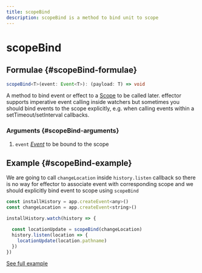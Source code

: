```yaml
---
title: scopeBind
description: scopeBind is a method to bind unit to scope
---
```


# scopeBind

## Formulae {#scopeBind-formulae}

```ts
scopeBind<T>(event: Event<T>): (payload: T) => void
```

A method to bind event or effect to a [Scope](/api/effector/Scope.md) to be called later. effector supports imperative event calling inside watchers but sometimes you should bind events to the scope explicitly, e.g. when calling events within a setTimeout/setInterval callbacks.

### Arguments {#scopeBind-arguments}

1. `event` [_Event_](/api/effector/Event.md) to be bound to the scope

## Example {#scopeBind-example}

We are going to call `changeLocation` inside `history.listen` callback so there is no way for effector to associate event with corresponding scope and we should explicitly bind event to scope using `scopeBind`

```js
const installHistory = app.createEvent<any>()
const changeLocation = app.createEvent<string>()

installHistory.watch(history => {

  const locationUpdate = scopeBind(changeLocation)
  history.listen(location => {
    locationUpdate(location.pathname)
  })
})
```

[See full example](https://github.com/effector/effector/blob/master/examples/react-ssr/src/app.tsx#L128)
